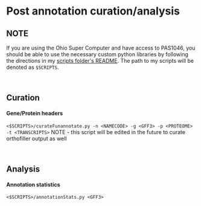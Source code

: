 # Post annotation curation/analysis

## NOTE
If you are using the Ohio Super Computer and have access to PAS1046, you should be able to use the necessary custom python libraries by following the directions in my [scripts folder's README](https://gitlab.com/xonq/scripts/-/blob/master/README.md). The path to my scripts will be denoted as `$SCRIPTS`.

<br />

## Curation

#### Gene/Protein headers
`<$SCRIPTS>/curateFunannotate.py -n <NAMECODE> -g <GFF3> -p <PROTEOME> -t <TRANSCRIPTS>`
NOTE - this script will be edited in the future to curate orthofiller output as well

<br />

## Analysis

#### Annotation statistics
`<$SCRIPTS>/annotationStats.py <GFF3>`
